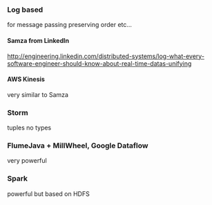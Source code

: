 ### Log based
for message passing preserving order etc...

#### Samza from LinkedIn
http://engineering.linkedin.com/distributed-systems/log-what-every-software-engineer-should-know-about-real-time-datas-unifying

#### AWS Kinesis
very similar to Samza

### Storm
tuples no types

### FlumeJava + MillWheel, Google Dataflow
very powerful

### Spark
powerful but based on HDFS

